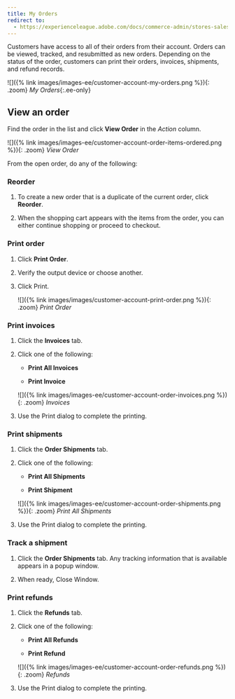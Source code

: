 ```yaml
---
title: My Orders
redirect to:
  - https://experienceleague.adobe.com/docs/commerce-admin/stores-sales/order-management/orders/orders-storefront.html
---
```


Customers have access to all of their orders from their account. Orders can be viewed, tracked, and resubmitted as new orders. Depending on the status of the order, customers can print their orders, invoices, shipments, and refund records.

![]({% link images/images-ee/customer-account-my-orders.png %}){: .zoom}
_My Orders_{:.ee-only}

## View an order

Find the order in the list and click **View Order** in the _Action_ column.

![]({% link images/images-ee/customer-account-order-items-ordered.png %}){: .zoom}
_View Order_

From the open order, do any of the following:

### Reorder

1. To create a new order that is a duplicate of the current order, click **Reorder**.

1. When the shopping cart appears with the items from the order, you can either continue shopping or proceed to checkout.

### Print order

1. Click **Print Order**.

1. Verify the output device or choose another.

1. Click <span class="btn">Print</span>.

   ![]({% link images/images/customer-account-print-order.png %}){: .zoom}
   _Print Order_

### Print invoices

1. Click the **Invoices** tab.

1. Click one of the following:

   - **Print All Invoices**

   - **Print Invoice**

   ![]({% link images/images-ee/customer-account-order-invoices.png %}){: .zoom}
   _Invoices_

1. Use the Print dialog to complete the printing.

### Print shipments

1. Click the **Order Shipments** tab.

1. Click one of the following:

   - **Print All Shipments**

   - **Print Shipment**

   ![]({% link images/images-ee/customer-account-order-shipments.png %}){: .zoom}
   _Print All Shipments_

1. Use the Print dialog to complete the printing.

### Track a shipment

1. Click the **Order Shipments** tab.
   Any tracking information that is available appears in a popup window.

1. When ready, <span class="btn">Close Window</span>.

### Print refunds

1. Click the **Refunds** tab.

1. Click one of the following:

   - **Print All Refunds**

   - **Print Refund**

   ![]({% link images/images-ee/customer-account-order-refunds.png %}){: .zoom}
   _Refunds_

1. Use the Print dialog to complete the printing.
